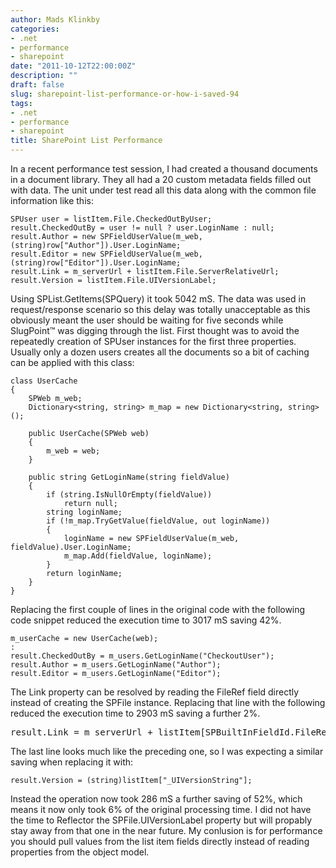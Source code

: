 ```yaml
---
author: Mads Klinkby
categories:
- .net
- performance
- sharepoint
date: "2011-10-12T22:00:00Z"
description: ""
draft: false
slug: sharepoint-list-performance-or-how-i-saved-94
tags:
- .net
- performance
- sharepoint
title: SharePoint List Performance
---
```



In a recent performance test session, I had created a thousand documents in a document library. They all had a 20 custom metadata fields filled out with data. The unit under test read all this data along with the common file information like this:   

<pre class="csharpcode"><code>SPUser user = listItem.File.CheckedOutByUser;
result.CheckedOutBy = user != <span class="kwrd">null</span> ? user.LoginName : <span class="kwrd">null</span>;
result.Author = new SPFieldUserValue(m_web, (<span class="kwrd">string</span>)row[<span class="str">"Author"</span>]).User.LoginName;
result.Editor = new SPFieldUserValue(m_web, (<span class="kwrd">string</span>)row[<span class="str">"Editor"</span>]).User.LoginName;
result.Link = m_serverUrl + listItem.File.ServerRelativeUrl;
result.Version = listItem.File.UIVersionLabel;
</code></pre>

  Using SPList.GetItems(SPQuery) it took 5042 mS. The data was used in request/response scenario so this delay was totally unacceptable as this obviously meant the user should be waiting for five seconds while SlugPoint™ was digging through the list. First thought was to avoid the repeatedly creation of SPUser instances for the first three properties. Usually only a dozen users creates all the documents so a bit of caching can be applied with this class:   

<pre class="csharpcode"><code><span class="kwrd">class</span> UserCache
{
    SPWeb m_web;
    Dictionary&lt;<span class="kwrd">string</span>, <span class="kwrd">string</span>&gt; m_map = <span class="kwrd">new</span> Dictionary&lt;<span class="kwrd">string</span>, <span class="kwrd">string</span>&gt;();

    <span class="kwrd">public</span> UserCache(SPWeb web)
    {
        m_web = web;
    }

    <span class="kwrd">public</span> <span class="kwrd">string</span> GetLoginName(<span class="kwrd">string</span> fieldValue)
    {
        <span class="kwrd">if</span> (<span class="kwrd">string</span>.IsNullOrEmpty(fieldValue))
            <span class="kwrd">return</span> <span class="kwrd">null</span>;
        <span class="kwrd">string</span> loginName;
        <span class="kwrd">if</span> (!m_map.TryGetValue(fieldValue, <span class="kwrd">out</span> loginName))
        {
            loginName = <span class="kwrd">new</span> SPFieldUserValue(m_web, fieldValue).User.LoginName;
            m_map.Add(fieldValue, loginName);
        }        
        <span class="kwrd">return</span> loginName;
    }
}</code></pre>
  Replacing the first couple of lines in the original code with the following code snippet reduced the execution time to 3017 mS saving 42%.  

<pre class="csharpcode"><code>m_userCache = <span class="kwrd">new</span> UserCache(web);
:
result.CheckedOutBy = m_users.GetLoginName(<span class="str">"CheckoutUser"</span>);
result.Author = m_users.GetLoginName(<span class="str">"Author"</span>);
result.Editor = m_users.GetLoginName(<span class="str">"Editor"</span>);
</code></pre>

  The Link property can be resolved by reading the FileRef field directly instead of creating the SPFile instance. Replacing that line with the following reduced the execution time to 2903 mS saving a further 2%.   

<pre class="csharpcode"></code>result.Link = m_serverUrl + listItem[SPBuiltInFieldId.FileRef];
</code></pre>
  The last line looks much like the preceding one, so I was expecting a similar saving when replacing it with:   

<pre class="csharpcode"><code>result.Version = (<span class="kwrd">string</span>)listItem[<span class="str">"_UIVersionString"</span>];
</code></pre>
  Instead the operation now took 286 mS a further saving of 52%, which means it now only took 6% of the original processing time. I did not have the time to Reflector the SPFile.UIVersionLabel property but will propably stay away from that one in the near future. My conlusion is for performance you should pull values from the list item fields directly instead of reading properties from the object model.

